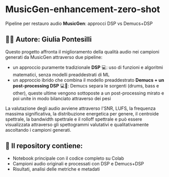# MusicGen-enhancement-zero-shot
Pipeline per restauro audio __MusicGen__: approcci DSP vs Demucs+DSP
## 👩‍💻 Autore: Giulia Pontesilli
Questo progetto affronta il miglioramento della qualità audio nei campioni generati da MusicGen attraverso due pipeline: 
* un approccio puramente tradizionale __DSP__ 💻: uso di funzioni e algoritmi matematici, senza modelli preaddestrati di ML 
* un approccio ibrido che combina il modello preaddestrato __Demucs + un post-processing DSP__ 💻🤖: Demucs separa le sorgenti (drums, bass e other), queste ultime vengono sottoposte a un post-processing mirato e poi unite in modo bilanciato attraverso dei pesi

La valutazione degli audio avviene attraverso l'SNR, LUFS, la frequenza massima significativa, la distribuzione energetica per genere, il centroide spettrale, la bandwidth spettrale e il rolloff spettrale e può essere visualizzata attraverso gli spettogrammi valutativi e qualitativamente ascoltando i campioni generati.
## 📁 Il repository contiene:
- Notebook principale con il codice completo su Colab
- Campioni audio originali e processati con DSP e Demucs+DSP 
- Risultati, analisi delle metriche e metadati
